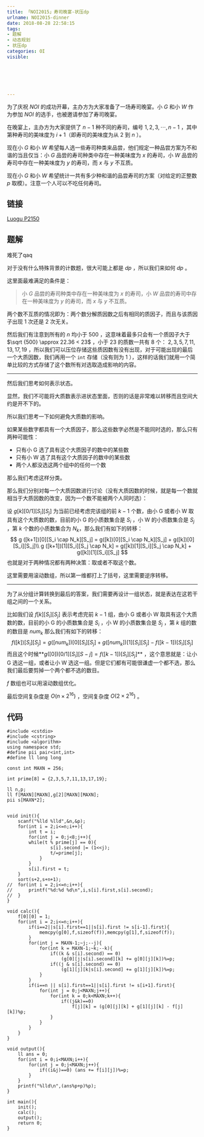 ```yaml
---
title: 「NOI2015」寿司晚宴-状压dp
urlname: NOI2015-dinner
date: 2018-08-28 22:58:15
tags:
- 题解
- 动态规划
- 状压dp
categories: OI
visible:






---
```


为了庆祝 $NOI$ 的成功开幕，主办方为大家准备了一场寿司晚宴。小 $G$ 和小 $W$ 作为参加 $NOI$ 的选手，也被邀请参加了寿司晚宴。

在晚宴上，主办方为大家提供了 $n−1$ 种不同的寿司，编号 $1,2,3,⋯,n-1$ ，其中第种寿司的美味度为 $i+1$（即寿司的美味度为从 $2$ 到 $n$ ）。

现在小 $G$ 和小 $W$ 希望每人选一些寿司种类来品尝，他们规定一种品尝方案为不和谐的当且仅当：小 $G$ 品尝的寿司种类中存在一种美味度为 $x$ 的寿司，小 $W$ 品尝的寿司中存在一种美味度为 $y$ 的寿司，而 $x$ 与 $y$ 不互质。

现在小 $G$ 和小 $W$ 希望统计一共有多少种和谐的品尝寿司的方案（对给定的正整数 $p$ 取模）。注意一个人可以不吃任何寿司。

<!-- more -->

## 链接

[Luogu P2150](https://www.luogu.org/problemnew/show/P2150)

## 题解

难死了qaq

对于没有什么特殊背景的计数题，很大可能上都是 $dp$ ，所以我们来如何 $dp$ 。

这里面最难满足的条件是：

> 小 $G$ 品尝的寿司种类中存在一种美味度为 $x$ 的寿司，小 $W$ 品尝的寿司中存在一种美味度为 $y$ 的寿司，而 $x$ 与 $y$ 不互质。

两个数不互质的情况即为：两个数分解质因数之后有相同的质因子，而且与该质因子出现 $1$ 次还是 $2$ 次无关。

然后我们有注意到所有的 $n$ 均小于 $500$ ，这意味着最多只会有一个质因子大于 $\sqrt {500} \approx 22.36 < 23$ ，小于 $23$ 的质数一共有 $8$ 个： $2,3,5,7,11,13,17,19$ ，所以我们可以压位存储这些质因数有没有出现，对于可能出现的最后一个大质因数，我们再用一个 `int` 存储（没有则为 $1$ ），这样的话我们就用一个简单比较的方式存储了这个数所有对选取造成影响的内容。

------

然后我们思考如何表示状态。

显然，我们不可能将大质数表示进状态里面，否则的话是非常难以转移而且空间大约是开不下的。

所以我们思考一下如何避免大质数的影响。

如果某些数字都具有一个大质因子，那么这些数字必然是不能同时选的，那么只有两种可能性：

- 只有小 $\text{G}$ 选了具有这个大质因子的数中的某些数
- 只有小 $\text{W}$ 选了具有这个大质因子的数中的某些数
- 两个人都没选这两个组中的任何一个数

那么我们考虑这样分类。

那么我们分别对每一个大质因数进行讨论（没有大质因数的时候，就是每一个数就相当于大质因数的改变，因为一个数不能被两个人同时选）：

设 $g[k][0/1][S_i][S_j]$ 为当前已经考虑完该组的前 $k-1$ 个数，由小 $\text{G}$ 或者小 $\text{W}$ 取具有这个大质数的数，目前的小 $\text{G}$ 的小质数集合是 $S_i$ ，小 $\text{W}$ 的小质数集合是 $S_j$ ，第 $k$ 个数的小质数集合为 $N_k$，那么我们有如下的转移：
$$
g ([k+1])[0][S_i \cap N_k][S_j]  = g([k])[0][S_i \cap N_k][S_j] + g([k])[0][S_i][S_j]\\
g ([k+1])[1][S_i][S_j \cap N_k]  = g([k])[1][S_i][S_j \cap N_k] + g([k])[1][S_i][S_j]
$$
也就是对于两种情况都有两种决策：取或者不取这个数。

这里需要用滚动数组，所以第一维都打上了括号，这里需要逆序转移。

------

为了从分组计算转换到最后的答案，我们需要再设计一组状态，就是表达在这若干组之间的一个关系。

比如我们设 $f[k][S_i][S_j]$ 表示考虑完前 $k-1$ 组，由小 $\text{G}$ 或者小 $\text{W}$ 取具有这个大质数的数，目前的小 $\text{G}$ 的小质数集合是 $S_i$ ，小 $\text{W}$ 的小质数集合是 $S_j$ ，第 $k$ 组的数的数目是 $num_{k}$ 那么我们有如下的转移：
$$
f([k])[S_i][S_j] = g([num_k])[0][S_i][S_j] + g([num_k])[1][S_i][S_j] - f([k-1])[S_i][S_j]
$$
而且这个时候**$g([0])[0/1][S_i][S-j] = f([k-1])[S_i][S_j]$**  ，这个意思就是：让小 $\text{G}$  选这一组，或者让小 $\text{W}$ 选这一组。但是它们都有可能很谦虚一个都不选，那么我们最后要剪掉一个两个都不选的数目。

$f$ 数组也可以用滚动数组优化。

最后空间复杂度是 $O(n \times 2^{16})$ ，空间复杂度 $O(2\times 2^{16})$ 。

## 代码

 

```
#include <cstdio>
#include <cstring>
#include <algorithm>
using namespace std;
#define pii pair<int,int>
#define ll long long

const int MAXN = 256;

int prime[8] = {2,3,5,7,11,13,17,19};

ll n,p;
ll f[MAXN][MAXN],g[2][MAXN][MAXN];
pii s[MAXN*2];


void init(){
    scanf("%lld %lld",&n,&p);
    for(int i = 2;i<=n;i++){
        int t = i;
        for(int j = 0;j<8;j++){
        while(t % prime[j] == 0){
                s[i].second |= (1<<j);
                t/=prime[j];
            }
        }
        s[i].first = t;
    }
    sort(s+2,s+n+1);
//	for(int i = 2;i<=n;i++){
//		printf("%d:%d %d\n",i,s[i].first,s[i].second);
//	}
}

void calc(){
    f[0][0] = 1;
    for(int i = 2;i<=n;i++){
        if(i==2||s[i].first==1||s[i].first != s[i-1].first){
            memcpy(g[0],f,sizeof(f)),memcpy(g[1],f,sizeof(f));
        }
        for(int j = MAXN-1;~j;--j){
            for(int k = MAXN-1;~k;--k){
                if((k & s[i].second) == 0)
                    (g[0][j|s[i].second][k] += g[0][j][k])%=p;
                if((j & s[i].second) == 0)
                    (g[1][j][k|s[i].second] += g[1][j][k])%=p;
            }
        }
        if(i==n || s[i].first==1||s[i].first != s[i+1].first){
            for(int j = 0;j<MAXN;j++){
                for(int k = 0;k<MAXN;k++){
                    if((j&k)==0)
                        f[j][k] = (g[0][j][k] + g[1][j][k] - f[j][k])%p;
                }
            }
        }
    }
}

void output(){
    ll ans = 0;
    for(int i = 0;i<MAXN;i++){
        for(int j = 0;j<MAXN;j++){
            if((i&j)==0) (ans += f[i][j])%=p;
        }
    }
    printf("%lld\n",(ans%p+p)%p);
}

int main(){
    init();
    calc();
    output();
    return 0;
}
```






